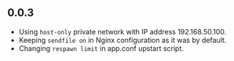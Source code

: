 0.0.3
-----

- Using `host-only` private network with IP address 192.168.50.100.
- Keeping `sendfile on` in Nginx configuration as it was by default.
- Changing `respawn limit` in app.conf upstart script.
